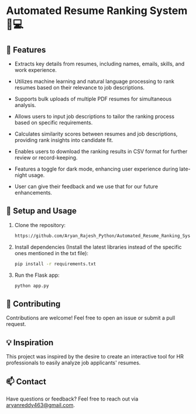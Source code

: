 # Automated Resume Ranking System :memo::computer:

## :rocket: Features

- Extracts key details from resumes, including names, emails, skills, and work 
experience.

- Utilizes machine learning and natural language processing to rank resumes based 
on their relevance to job descriptions.

- Supports bulk uploads of multiple PDF resumes for simultaneous analysis.

- Allows users to input job descriptions to tailor the ranking process based on 
specific requirements.

- Calculates similarity scores between resumes and job descriptions, providing rank 
insights into candidate fit.

- Enables users to download the ranking results in CSV format for further review or 
record-keeping.

- Features a toggle for dark mode, enhancing user experience during late-night 
usage.

- User can give their feedback and we use that for our future enhancements.

## :wrench: Setup and Usage

1. Clone the repository:
   ```sh
   https://github.com/Aryan_Rajesh_Python/Automated_Resume_Ranking_System.git
   ```

2. Install dependencies (Install the latest libraries instead of the specific ones mentioned in the txt file):
   ```sh
   pip install -r requirements.txt
   ```

3. Run the Flask app:
   ```sh
   python app.py
   ```


## :memo: Contributing

Contributions are welcome! Feel free to open an issue or submit a pull request.

## :bulb: Inspiration

This project was inspired by the desire to create an interactive tool for HR professionals to easily analyze job applicants' resumes.

## :mailbox: Contact

Have questions or feedback? Feel free to reach out via [aryanreddy463@gmail.com](mailto:aryanreddy463@gmail.com).
